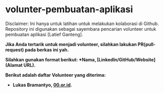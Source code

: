 # volunter-pembuatan-aplikasi
Disclaimer: Ini hanya untuk latihan untuk melakukan kolaborasi di Github. <br>
Repository ini digunakan sebagai sayembara pencarian volunteer untuk pembuatan aplikasi [Latief Ganteng]. <b>

Jika Anda tertarik untuk menjadi volunteer, silahkan lakukan PR(pull-request) pada berkas ini yah.<b>

Silahkan gunakan format berikut:<b>
**\*Nama, [LinkedIn/GitHub/Website](Alamat URL).**

Berikut adalah daftar Volunteer yang diterima:
* Lukas Bramantyo, [00.or.id](https://oo.or.id).

